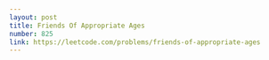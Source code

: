 ```yaml
---
layout: post
title: Friends Of Appropriate Ages
number: 825
link: https://leetcode.com/problems/friends-of-appropriate-ages
---
```

